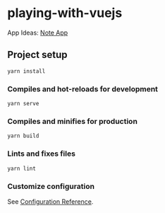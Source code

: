 # playing-with-vuejs

App Ideas: [Note App](https://github.com/florinpop17/app-ideas/blob/master/Projects/1-Beginner/Notes-App.md)

## Project setup

```
yarn install
```

### Compiles and hot-reloads for development

```
yarn serve
```

### Compiles and minifies for production

```
yarn build
```

### Lints and fixes files

```
yarn lint
```

### Customize configuration

See [Configuration Reference](https://cli.vuejs.org/config/).
